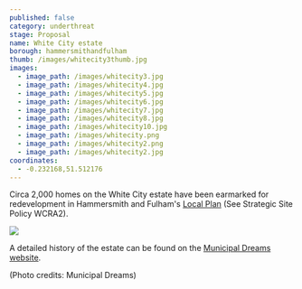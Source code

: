 ```yaml
---
published: false
category: underthreat
stage: Proposal
name: White City estate 
borough: hammersmithandfulham
thumb: /images/whitecity3thumb.jpg
images:
  - image_path: /images/whitecity3.jpg
  - image_path: /images/whitecity4.jpg
  - image_path: /images/whitecity5.jpg
  - image_path: /images/whitecity6.jpg
  - image_path: /images/whitecity7.jpg
  - image_path: /images/whitecity8.jpg
  - image_path: /images/whitecity10.jpg
  - image_path: /images/whitecity.png
  - image_path: /images/whitecity2.png
  - image_path: /images/whitecity2.jpg
coordinates: 
  - -0.232168,51.512176
---
```

Circa 2,000 homes on the White City estate have been earmarked for redevelopment in Hammersmith and Fulham's [Local Plan](https://www.lbhf.gov.uk/sites/default/files/section_attachments/local_plan_2018_web_version.pdf) (See Strategic Site Policy WCRA2). 

![](/images/whitecitywcra2.png)


A detailed history of the estate can be found on the [Municipal Dreams website](https://municipaldreams.wordpress.com/2017/01/17/the_white_city_estate_part_one/).

(Photo credits: Municipal Dreams)
